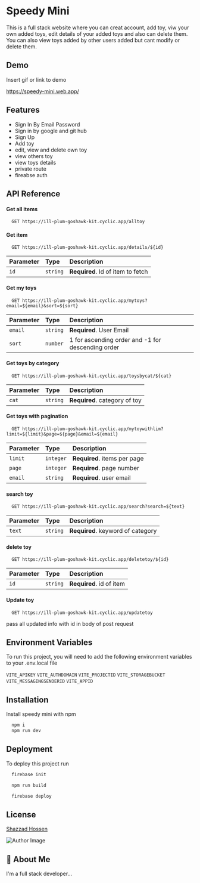 
# Speedy Mini

This is a full stack website where you can creat account, add toy, viw your own added toys,  edit details of your added toys and also can delete them. You can also view toys added by other users added but cant modify or delete them. 


## Demo

Insert gif or link to demo

https://speedy-mini.web.app/

## Features

- Sign In By Email Password
- Sign in by google and git hub
- Sign Up
- Add toy
- edit, view and delete own toy
- view others toy
- view toys details
- private route
- fireabse auth



## API Reference

#### Get all items

```http
  GET https://ill-plum-goshawk-kit.cyclic.app/alltoy
```



#### Get item

```http
  GET https://ill-plum-goshawk-kit.cyclic.app/details/${id}
```

| Parameter | Type     | Description                       |
| :-------- | :------- | :-------------------------------- |
| `id`      | `string` | **Required**. Id of item to fetch |

#### Get my toys

```http
  GET https://ill-plum-goshawk-kit.cyclic.app/mytoys?email=${email}&sort=${sort}
```

| Parameter | Type     | Description                       |
| :-------- | :------- | :-------------------------------- |
| `email`      | `string` | **Required**. User Email |
| `sort`      | `number` | 1 for ascending order and -1 for descending order |

#### Get toys by category

```http
  GET https://ill-plum-goshawk-kit.cyclic.app/toysbycat/${cat}
```

| Parameter | Type     | Description                       |
| :-------- | :------- | :-------------------------------- |
| `cat`      | `string` | **Required**. category of toy |


#### Get toys with pagination

```http
  GET https://ill-plum-goshawk-kit.cyclic.app/mytoywithlim?limit=${limit}&page=${page}&email=${email}
```

| Parameter | Type     | Description                       |
| :-------- | :------- | :-------------------------------- |
| `limit`      | `integer` | **Required**.  items per page |
| `page`      | `integer` | **Required**.  page number |
| `email`      | `string` | **Required**.  user email |




#### search toy

```http
  GET https://ill-plum-goshawk-kit.cyclic.app/search?search=${text}
```

| Parameter | Type     | Description                       |
| :-------- | :------- | :-------------------------------- |
| `text`      | `string` | **Required**.  keyword of category |

#### delete toy

```http
  GET https://ill-plum-goshawk-kit.cyclic.app/deletetoy/${id}
```

| Parameter | Type     | Description                       |
| :-------- | :------- | :-------------------------------- |
| `id`      | `string` | **Required**.  id of item |

#### Update toy

```http
  GET https://ill-plum-goshawk-kit.cyclic.app/updatetoy
```
pass all updated info with id in body of post request

## Environment Variables

To run this project, you will need to add the following environment variables to your .env.local file

`VITE_APIKEY`
`VITE_AUTHDOMAIN`
`VITE_PROJECTID`
`VITE_STORAGEBUCKET`
`VITE_MESSAGINGSENDERID`
`VITE_APPID`

## Installation

Install speedy mini with npm

```bash
  npm i
  npm run dev
```
    
## Deployment

To deploy this project run

```bash
  firebase init
```

```bash
  npm run build
```

```bash
  firebase deploy
```




## License

[Shazzad Hossen](https://www.facebook.com/sboy.showrav)


![Author Image](https://lh3.googleusercontent.com/a/AGNmyxbFv_beda4o65xNRZbCXuA-2VZvoLMXG0oNIIQJ=s96-c)


## 🚀 About Me
I'm a full stack developer...

